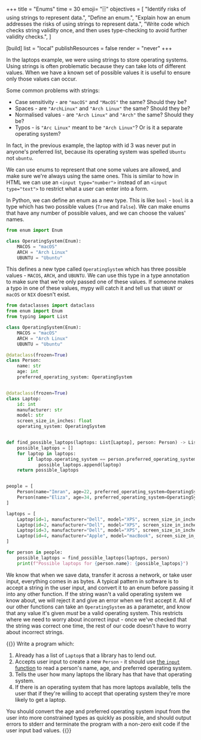 +++
title = "Enums"
time = 30
emoji= "🗄️"
objectives = [
  "Identify risks of using strings to represent data.",
  "Define an enum.",
  "Explain how an enum addresses the risks of using strings to represent data.",
  "Write code which checks string validity once, and then uses type-checking to avoid further validity checks.",
]

[build]
  list = "local"
  publishResources = false
  render = "never"
+++

In the laptops example, we were using strings to store operating systems. Using strings is often problematic because they can take lots of different values. When we have a known set of possible values it is useful to ensure only those values can occur.

Some common problems with strings:
* Case sensitivity - are `"macOS"` and `"MacOS"` the same? Should they be?
* Spaces - are `"ArchLinux"` and `"Arch Linux"` the same? Should they be?
* Normalised values - are `"Arch Linux"` and `"Arch"` the same? Should they be?
* Typos - is `"Arc Linux"` meant to be `"Arch Linux"`?  Or is it a separate operating system?

In fact, in the previous example, the laptop with id 3 was never put in anyone's preferred list, because its operating system was spelled `Ubuntu` not `ubuntu`.

We can use enums to represent that one some values are allowed, and make sure we're always using the same ones. This is similar to how in HTML we can use an `<input type="number">` instead of an `<input type="text">` to restrict what a user can enter into a form.

In Python, we can define an enum as a new type. This is like `bool` - `bool` is a type which has two possible values (`True` and `False`). We can make enums that have any number of possible values, and we can choose the values' names.

```python
from enum import Enum

class OperatingSystem(Enum):
    MACOS = "macOS"
    ARCH = "Arch Linux"
    UBUNTU = "Ubuntu"
```

This defines a new type called `OperatingSystem` which has three possible values - `MACOS`, `ARCH`, and `UBUNTU`. We can use this type in a type annotation to make sure that we're only passed one of these values. If someone makes a typo in one of these values, mypy will catch it and tell us that `UBUNT` or `macOS` or `NIX` doesn't exist.

```python
from dataclasses import dataclass
from enum import Enum
from typing import List

class OperatingSystem(Enum):
    MACOS = "macOS"
    ARCH = "Arch Linux"
    UBUNTU = "Ubuntu"

@dataclass(frozen=True)
class Person:
    name: str
    age: int
    preferred_operating_system: OperatingSystem


@dataclass(frozen=True)
class Laptop:
    id: int
    manufacturer: str
    model: str
    screen_size_in_inches: float
    operating_system: OperatingSystem


def find_possible_laptops(laptops: List[Laptop], person: Person) -> List[Laptop]:
    possible_laptops = []
    for laptop in laptops:
        if laptop.operating_system == person.preferred_operating_system:
            possible_laptops.append(laptop)
    return possible_laptops


people = [
    Person(name="Imran", age=22, preferred_operating_system=OperatingSystem.UBUNTU),
    Person(name="Eliza", age=34, preferred_operating_system=OperatingSystem.ARCH),
]

laptops = [
    Laptop(id=1, manufacturer="Dell", model="XPS", screen_size_in_inches=13, operating_system=OperatingSystem.ARCH),
    Laptop(id=2, manufacturer="Dell", model="XPS", screen_size_in_inches=15, operating_system=OperatingSystem.UBUNTU),
    Laptop(id=3, manufacturer="Dell", model="XPS", screen_size_in_inches=15, operating_system=OperatingSystem.UBUNTU),
    Laptop(id=4, manufacturer="Apple", model="macBook", screen_size_in_inches=13, operating_system=OperatingSystem.MACOS),
]

for person in people:
    possible_laptops = find_possible_laptops(laptops, person)
    print(f"Possible laptops for {person.name}: {possible_laptops}")
```

We know that when we save data, transfer it across a network, or take user input, everything comes in as bytes. A typical pattern in software is to accept a string in the user input, and convert it to an enum before passing it into any other function. If the string wasn't a valid operating system we know about, we will reject it and give an error when we first accept it. All of our other functions can take an `OperatingSystem` as a parameter, and know that any value it's given _must_ be a valid operating system. This restricts where we need to worry about incorrect input - once we've checked that the string was correct one time, the rest of our code doesn't have to worry about incorrect strings.

{{<note type="exercise">}}
Write a program which:
1. Already has a list of `Laptop`s that a library has to lend out.
2. Accepts user input to create a new `Person` - it should use [the `input` function](https://docs.python.org/3/library/functions.html#input) to read a person's name, age, and preferred operating system.
3. Tells the user how many laptops the library has that have that operating system.
4. If there is an operating system that has more laptops available, tells the user that if they're willing to accept that operating system they're more likely to get a laptop.

You should convert the age and preferred operating system input from the user into more constrained types as quickly as possible, and should output errors to stderr and terminate the program with a non-zero exit code if the user input bad values.
{{</note>}}

